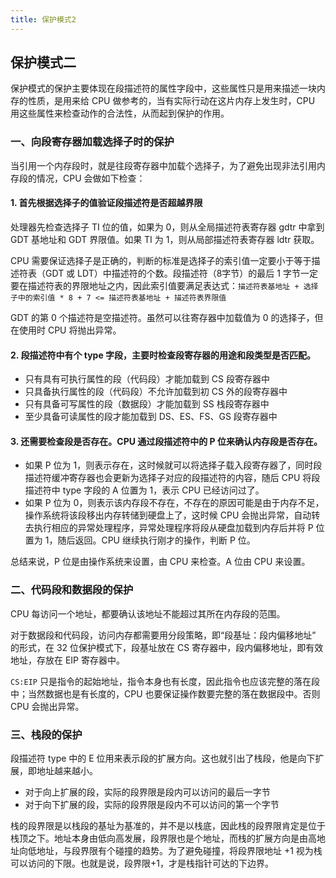 ```yaml
---
title: 保护模式2
---
```


## 保护模式二

保护模式的保护主要体现在段描述符的属性字段中，这些属性只是用来描述一块内存的性质，是用来给 CPU 做参考的，当有实际行动在这片内存上发生时，CPU 用这些属性来检查动作的合法性，从而起到保护的作用。

### 一、向段寄存器加载选择子时的保护

当引用一个内存段时，就是往段寄存器中加载个选择子，为了避免出现非法引用内存段的情况，CPU 会做如下检查：

#### 1. 首先根据选择子的值验证段描述符是否超越界限

处理器先检查选择子 TI 位的值，如果为 0，则从全局描述符表寄存器 gdtr 中拿到 GDT 基地址和 GDT 界限值。如果 TI 为 1，则从局部描述符表寄存器 ldtr 获取。

CPU 需要保证选择子是正确的，判断的标准是选择子的索引值一定要小于等于描述符表（GDT 或 LDT）中描述符的个数。段描述符（8字节）的最后 1 字节一定要在描述符表的界限地址之内，因此索引值要满足表达式：`描述符表基地址 + 选择子中的索引值 * 8 + 7 <= 描述符表基地址 + 描述符表界限值`

GDT 的第 0 个描述符是空描述符。虽然可以往寄存器中加载值为 0 的选择子，但在使用时 CPU 将抛出异常。

#### 2. 段描述符中有个 type 字段，主要时检查段寄存器的用途和段类型是否匹配。

- 只有具有可执行属性的段（代码段）才能加载到 CS 段寄存器中
- 只具备执行属性的段（代码段）不允许加载到初 CS 外的段寄存器中
- 只有具备可写属性的段（数据段）才能加载到 SS 栈段寄存器中
- 至少具备可读属性的段才能加载到 DS、ES、FS、GS 段寄存器中

#### 3. 还需要检查段是否存在。CPU 通过段描述符中的 P 位来确认内存段是否存在。

- 如果 P 位为 1，则表示存在，这时候就可以将选择子载入段寄存器了，同时段描述符缓冲寄存器也会更新为选择子对应的段描述符的内容，随后 CPU 将段描述符中 type 字段的 A 位置为 1，表示 CPU 已经访问过了。
- 如果 P 位为 0，则表示该内存段不存在，不存在的原因可能是由于内存不足，操作系统将该段移出内存转储到硬盘上了，这时候 CPU 会抛出异常，自动转去执行相应的异常处理程序，异常处理程序将段从硬盘加载到内存后并将 P 位置为 1，随后返回。CPU 继续执行刚才的操作，判断 P 位。

总结来说，P 位是由操作系统来设置，由 CPU 来检查。A 位由 CPU 来设置。

### 二、代码段和数据段的保护

CPU 每访问一个地址，都要确认该地址不能超过其所在内存段的范围。

对于数据段和代码段，访问内存都需要用分段策略，即“段基址：段内偏移地址” 的形式，在 32 位保护模式下，段基址放在 CS 寄存器中，段内偏移地址，即有效地址，存放在 EIP 寄存器中。

`CS:EIP` 只是指令的起始地址，指令本身也有长度，因此指令也应该完整的落在段中；当然数据也是有长度的，CPU 也要保证操作数要完整的落在数据段中。否则 CPU 会抛出异常。

### 三、栈段的保护

段描述符 type 中的 E 位用来表示段的扩展方向。这也就引出了栈段，他是向下扩展，即地址越来越小。

- 对于向上扩展的段，实际的段界限是段内可以访问的最后一字节
- 对于向下扩展的段，实际的段界限是段内不可以访问的第一个字节

栈的段界限是以栈段的基址为基准的，并不是以栈底，因此栈的段界限肯定是位于栈顶之下。地址本身由低向高发展，段界限也是个地址，而栈的扩展方向是由高地址向低地址，与段界限有个碰撞的趋势。为了避免碰撞，将段界限地址 +1 视为栈可以访问的下限。也就是说，段界限+1，才是栈指针可达的下边界。

































